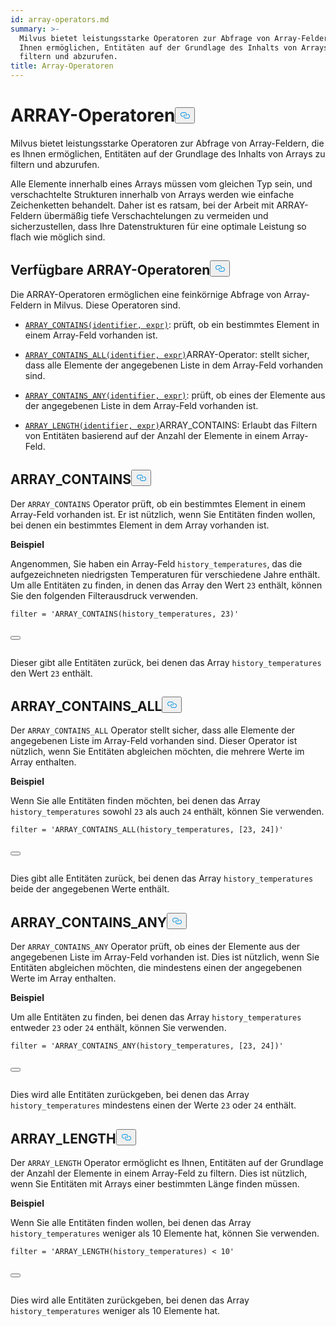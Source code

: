 ```yaml
---
id: array-operators.md
summary: >-
  Milvus bietet leistungsstarke Operatoren zur Abfrage von Array-Feldern, die es
  Ihnen ermöglichen, Entitäten auf der Grundlage des Inhalts von Arrays zu
  filtern und abzurufen. 
title: Array-Operatoren
---
```

<h1 id="ARRAY-Operators​" class="common-anchor-header">ARRAY-Operatoren<button data-href="#ARRAY-Operators​" class="anchor-icon" translate="no">
      <svg translate="no"
        aria-hidden="true"
        focusable="false"
        height="20"
        version="1.1"
        viewBox="0 0 16 16"
        width="16"
      >
        <path
          fill="#0092E4"
          fill-rule="evenodd"
          d="M4 9h1v1H4c-1.5 0-3-1.69-3-3.5S2.55 3 4 3h4c1.45 0 3 1.69 3 3.5 0 1.41-.91 2.72-2 3.25V8.59c.58-.45 1-1.27 1-2.09C10 5.22 8.98 4 8 4H4c-.98 0-2 1.22-2 2.5S3 9 4 9zm9-3h-1v1h1c1 0 2 1.22 2 2.5S13.98 12 13 12H9c-.98 0-2-1.22-2-2.5 0-.83.42-1.64 1-2.09V6.25c-1.09.53-2 1.84-2 3.25C6 11.31 7.55 13 9 13h4c1.45 0 3-1.69 3-3.5S14.5 6 13 6z"
        ></path>
      </svg>
    </button></h1><p>Milvus bietet leistungsstarke Operatoren zur Abfrage von Array-Feldern, die es Ihnen ermöglichen, Entitäten auf der Grundlage des Inhalts von Arrays zu filtern und abzurufen. </p>
<div class="alert note">
<p>Alle Elemente innerhalb eines Arrays müssen vom gleichen Typ sein, und verschachtelte Strukturen innerhalb von Arrays werden wie einfache Zeichenketten behandelt. Daher ist es ratsam, bei der Arbeit mit ARRAY-Feldern übermäßig tiefe Verschachtelungen zu vermeiden und sicherzustellen, dass Ihre Datenstrukturen für eine optimale Leistung so flach wie möglich sind.</p>
</div>
<h2 id="Available-ARRAY-Operators​" class="common-anchor-header">Verfügbare ARRAY-Operatoren<button data-href="#Available-ARRAY-Operators​" class="anchor-icon" translate="no">
      <svg translate="no"
        aria-hidden="true"
        focusable="false"
        height="20"
        version="1.1"
        viewBox="0 0 16 16"
        width="16"
      >
        <path
          fill="#0092E4"
          fill-rule="evenodd"
          d="M4 9h1v1H4c-1.5 0-3-1.69-3-3.5S2.55 3 4 3h4c1.45 0 3 1.69 3 3.5 0 1.41-.91 2.72-2 3.25V8.59c.58-.45 1-1.27 1-2.09C10 5.22 8.98 4 8 4H4c-.98 0-2 1.22-2 2.5S3 9 4 9zm9-3h-1v1h1c1 0 2 1.22 2 2.5S13.98 12 13 12H9c-.98 0-2-1.22-2-2.5 0-.83.42-1.64 1-2.09V6.25c-1.09.53-2 1.84-2 3.25C6 11.31 7.55 13 9 13h4c1.45 0 3-1.69 3-3.5S14.5 6 13 6z"
        ></path>
      </svg>
    </button></h2><p>Die ARRAY-Operatoren ermöglichen eine feinkörnige Abfrage von Array-Feldern in Milvus. Diese Operatoren sind.</p>
<ul>
<li><p><a href="#ARRAY_CONTAINS"><code translate="no">ARRAY_CONTAINS(identifier, expr)</code></a>: prüft, ob ein bestimmtes Element in einem Array-Feld vorhanden ist.</p></li>
<li><p><a href="#ARRAY_CONTAINS_ALL"><code translate="no">ARRAY_CONTAINS_ALL(identifier, expr)</code></a>ARRAY-Operator: stellt sicher, dass alle Elemente der angegebenen Liste in dem Array-Feld vorhanden sind.</p></li>
<li><p><a href="#ARRAY_CONTAINS_ANY"><code translate="no">ARRAY_CONTAINS_ANY(identifier, expr)</code></a>: prüft, ob eines der Elemente aus der angegebenen Liste in dem Array-Feld vorhanden ist.</p></li>
<li><p><a href="#ARRAY_LENGTH"><code translate="no">ARRAY_LENGTH(identifier, expr)</code></a>ARRAY_CONTAINS: Erlaubt das Filtern von Entitäten basierend auf der Anzahl der Elemente in einem Array-Feld.</p></li>
</ul>
<h2 id="ARRAYCONTAINS​" class="common-anchor-header">ARRAY_CONTAINS<button data-href="#ARRAYCONTAINS​" class="anchor-icon" translate="no">
      <svg translate="no"
        aria-hidden="true"
        focusable="false"
        height="20"
        version="1.1"
        viewBox="0 0 16 16"
        width="16"
      >
        <path
          fill="#0092E4"
          fill-rule="evenodd"
          d="M4 9h1v1H4c-1.5 0-3-1.69-3-3.5S2.55 3 4 3h4c1.45 0 3 1.69 3 3.5 0 1.41-.91 2.72-2 3.25V8.59c.58-.45 1-1.27 1-2.09C10 5.22 8.98 4 8 4H4c-.98 0-2 1.22-2 2.5S3 9 4 9zm9-3h-1v1h1c1 0 2 1.22 2 2.5S13.98 12 13 12H9c-.98 0-2-1.22-2-2.5 0-.83.42-1.64 1-2.09V6.25c-1.09.53-2 1.84-2 3.25C6 11.31 7.55 13 9 13h4c1.45 0 3-1.69 3-3.5S14.5 6 13 6z"
        ></path>
      </svg>
    </button></h2><p>Der <code translate="no">ARRAY_CONTAINS</code> Operator prüft, ob ein bestimmtes Element in einem Array-Feld vorhanden ist. Er ist nützlich, wenn Sie Entitäten finden wollen, bei denen ein bestimmtes Element in dem Array vorhanden ist.</p>
<p><strong>Beispiel</strong></p>
<p>Angenommen, Sie haben ein Array-Feld <code translate="no">history_temperatures</code>, das die aufgezeichneten niedrigsten Temperaturen für verschiedene Jahre enthält. Um alle Entitäten zu finden, in denen das Array den Wert <code translate="no">23</code> enthält, können Sie den folgenden Filterausdruck verwenden.</p>
<pre><code translate="no" class="language-python"><span class="hljs-built_in">filter</span> = <span class="hljs-string">&#x27;ARRAY_CONTAINS(history_temperatures, 23)&#x27;</span>​

<button class="copy-code-btn"></button></code></pre>
<p>Dieser gibt alle Entitäten zurück, bei denen das Array <code translate="no">history_temperatures</code> den Wert <code translate="no">23</code> enthält.</p>
<h2 id="ARRAYCONTAINSALL​" class="common-anchor-header">ARRAY_CONTAINS_ALL<button data-href="#ARRAYCONTAINSALL​" class="anchor-icon" translate="no">
      <svg translate="no"
        aria-hidden="true"
        focusable="false"
        height="20"
        version="1.1"
        viewBox="0 0 16 16"
        width="16"
      >
        <path
          fill="#0092E4"
          fill-rule="evenodd"
          d="M4 9h1v1H4c-1.5 0-3-1.69-3-3.5S2.55 3 4 3h4c1.45 0 3 1.69 3 3.5 0 1.41-.91 2.72-2 3.25V8.59c.58-.45 1-1.27 1-2.09C10 5.22 8.98 4 8 4H4c-.98 0-2 1.22-2 2.5S3 9 4 9zm9-3h-1v1h1c1 0 2 1.22 2 2.5S13.98 12 13 12H9c-.98 0-2-1.22-2-2.5 0-.83.42-1.64 1-2.09V6.25c-1.09.53-2 1.84-2 3.25C6 11.31 7.55 13 9 13h4c1.45 0 3-1.69 3-3.5S14.5 6 13 6z"
        ></path>
      </svg>
    </button></h2><p>Der <code translate="no">ARRAY_CONTAINS_ALL</code> Operator stellt sicher, dass alle Elemente der angegebenen Liste im Array-Feld vorhanden sind. Dieser Operator ist nützlich, wenn Sie Entitäten abgleichen möchten, die mehrere Werte im Array enthalten.</p>
<p><strong>Beispiel</strong></p>
<p>Wenn Sie alle Entitäten finden möchten, bei denen das Array <code translate="no">history_temperatures</code> sowohl <code translate="no">23</code> als auch <code translate="no">24</code> enthält, können Sie verwenden.</p>
<pre><code translate="no" class="language-python"><span class="hljs-built_in">filter</span> = <span class="hljs-string">&#x27;ARRAY_CONTAINS_ALL(history_temperatures, [23, 24])&#x27;</span>​

<button class="copy-code-btn"></button></code></pre>
<p>Dies gibt alle Entitäten zurück, bei denen das Array <code translate="no">history_temperatures</code> beide der angegebenen Werte enthält.</p>
<h2 id="ARRAYCONTAINSANY​" class="common-anchor-header">ARRAY_CONTAINS_ANY<button data-href="#ARRAYCONTAINSANY​" class="anchor-icon" translate="no">
      <svg translate="no"
        aria-hidden="true"
        focusable="false"
        height="20"
        version="1.1"
        viewBox="0 0 16 16"
        width="16"
      >
        <path
          fill="#0092E4"
          fill-rule="evenodd"
          d="M4 9h1v1H4c-1.5 0-3-1.69-3-3.5S2.55 3 4 3h4c1.45 0 3 1.69 3 3.5 0 1.41-.91 2.72-2 3.25V8.59c.58-.45 1-1.27 1-2.09C10 5.22 8.98 4 8 4H4c-.98 0-2 1.22-2 2.5S3 9 4 9zm9-3h-1v1h1c1 0 2 1.22 2 2.5S13.98 12 13 12H9c-.98 0-2-1.22-2-2.5 0-.83.42-1.64 1-2.09V6.25c-1.09.53-2 1.84-2 3.25C6 11.31 7.55 13 9 13h4c1.45 0 3-1.69 3-3.5S14.5 6 13 6z"
        ></path>
      </svg>
    </button></h2><p>Der <code translate="no">ARRAY_CONTAINS_ANY</code> Operator prüft, ob eines der Elemente aus der angegebenen Liste im Array-Feld vorhanden ist. Dies ist nützlich, wenn Sie Entitäten abgleichen möchten, die mindestens einen der angegebenen Werte im Array enthalten.</p>
<p><strong>Beispiel</strong></p>
<p>Um alle Entitäten zu finden, bei denen das Array <code translate="no">history_temperatures</code> entweder <code translate="no">23</code> oder <code translate="no">24</code> enthält, können Sie verwenden.</p>
<pre><code translate="no" class="language-python"><span class="hljs-built_in">filter</span> = <span class="hljs-string">&#x27;ARRAY_CONTAINS_ANY(history_temperatures, [23, 24])&#x27;</span>​

<button class="copy-code-btn"></button></code></pre>
<p>Dies wird alle Entitäten zurückgeben, bei denen das Array <code translate="no">history_temperatures</code> mindestens einen der Werte <code translate="no">23</code> oder <code translate="no">24</code> enthält.</p>
<h2 id="ARRAYLENGTH​" class="common-anchor-header">ARRAY_LENGTH<button data-href="#ARRAYLENGTH​" class="anchor-icon" translate="no">
      <svg translate="no"
        aria-hidden="true"
        focusable="false"
        height="20"
        version="1.1"
        viewBox="0 0 16 16"
        width="16"
      >
        <path
          fill="#0092E4"
          fill-rule="evenodd"
          d="M4 9h1v1H4c-1.5 0-3-1.69-3-3.5S2.55 3 4 3h4c1.45 0 3 1.69 3 3.5 0 1.41-.91 2.72-2 3.25V8.59c.58-.45 1-1.27 1-2.09C10 5.22 8.98 4 8 4H4c-.98 0-2 1.22-2 2.5S3 9 4 9zm9-3h-1v1h1c1 0 2 1.22 2 2.5S13.98 12 13 12H9c-.98 0-2-1.22-2-2.5 0-.83.42-1.64 1-2.09V6.25c-1.09.53-2 1.84-2 3.25C6 11.31 7.55 13 9 13h4c1.45 0 3-1.69 3-3.5S14.5 6 13 6z"
        ></path>
      </svg>
    </button></h2><p>Der <code translate="no">ARRAY_LENGTH</code> Operator ermöglicht es Ihnen, Entitäten auf der Grundlage der Anzahl der Elemente in einem Array-Feld zu filtern. Dies ist nützlich, wenn Sie Entitäten mit Arrays einer bestimmten Länge finden müssen.</p>
<p><strong>Beispiel</strong></p>
<p>Wenn Sie alle Entitäten finden wollen, bei denen das Array <code translate="no">history_temperatures</code> weniger als 10 Elemente hat, können Sie verwenden.</p>
<pre><code translate="no" class="language-python"><span class="hljs-built_in">filter</span> = <span class="hljs-string">&#x27;ARRAY_LENGTH(history_temperatures) &lt; 10&#x27;</span>​

<button class="copy-code-btn"></button></code></pre>
<p>Dies wird alle Entitäten zurückgeben, bei denen das Array <code translate="no">history_temperatures</code> weniger als 10 Elemente hat.</p>
